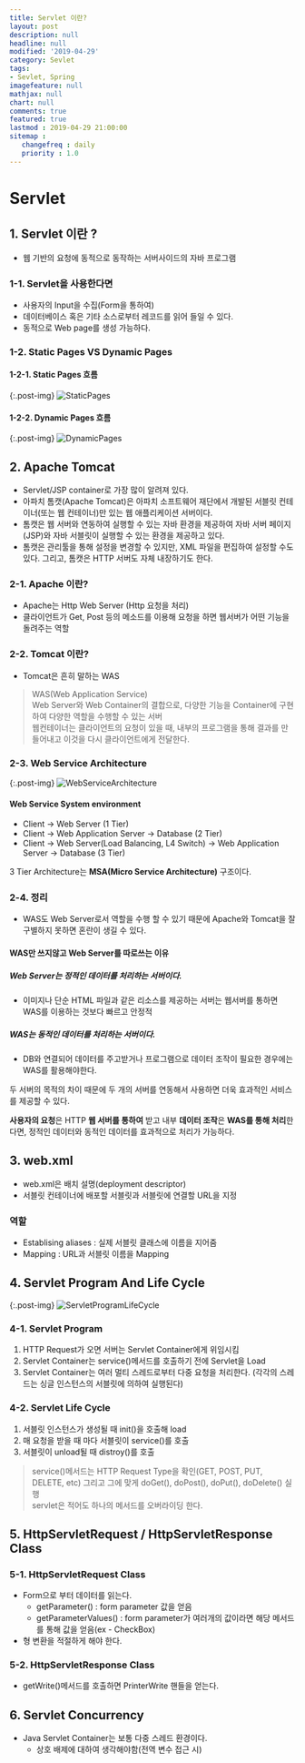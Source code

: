 ```yaml
---
title: Servlet 이란?
layout: post
description: null
headline: null
modified: '2019-04-29'
category: Sevlet
tags:
- Sevlet, Spring
imagefeature: null
mathjax: null
chart: null
comments: true
featured: true
lastmod : 2019-04-29 21:00:00
sitemap :  
   changefreq : daily
   priority : 1.0
---
```


# Servlet  
  
## 1. Servlet 이란 ?  
  
 - 웹 기반의 요청에 동적으로 동작하는 서버사이드의 자바 프로그램

### 1-1. Servlet을 사용한다면
 - 사용자의 Input을 수집(Form을 통하여)
 - 데이터베이스 혹은 기타 소스로부터 레코드를 읽어 들일 수 있다.
 - 동적으로 Web page를 생성 가능하다.  
  

### 1-2. Static Pages VS Dynamic Pages
  
#### 1-2-1. Static Pages 흐름  

{:.post-img}
![StaticPages](/images/post/static_pages.png)  
  
#### 1-2-2. Dynamic Pages 흐름  

{:.post-img}
![DynamicPages](/images/post/dynamic_pages.png)  
  
  
## 2. Apache Tomcat
 - Servlet/JSP container로 가장 많이 알려져 있다.  
 - 아파치 톰캣(Apache Tomcat)은 아파치 소프트웨어 재단에서 개발된 서블릿 컨테이너(또는 웹 컨테이너)만 있는 웹 애플리케이션 서버이다.  
 - 톰캣은 웹 서버와 연동하여 실행할 수 있는 자바 환경을 제공하여 자바 서버 페이지(JSP)와 자바 서블릿이 실행할 수 있는 환경을 제공하고 있다.  
 - 톰캣은 관리툴을 통해 설정을 변경할 수 있지만, XML 파일을 편집하여 설정할 수도 있다. 그리고, 톰캣은 HTTP 서버도 자체 내장하기도 한다.  
  
### 2-1. Apache 이란?
 - Apache는 Http Web Server (Http 요청을 처리)  
 - 클라이언트가 Get, Post 등의 메소드를 이용해 요청을 하면 웹서버가 어떤 기능을 돌려주는 역할  

### 2-2. Tomcat 이란? 
 - Tomcat은 흔히 말하는 WAS  
> WAS(Web Application Service)  
> Web Server와 Web Container의 결합으로, 다양한 기능을 Container에 구현하여 다양한 역할을 수행할 수 있는 서버  
> 웹컨테이너는 클라이언트의 요청이 있을 때, 내부의 프로그램을 통해 결과를 만들어내고 이것을 다시 클라이언트에게 전달한다.  

### 2-3. Web Service Architecture  
  
{:.post-img}
![WebServiceArchitecture](/images/post/web_service_architecture.png)  
  
#### Web Service System environment
 - Client -> Web Server (1 Tier)  
 - Client -> Web Application Server -> Database (2 Tier)  
 - Client -> Web Server(Load Balancing, L4 Switch) -> Web Application Server -> Database (3 Tier)  

3 Tier Architecture는 **MSA(Micro Service Architecture)** 구조이다.  

### 2-4. 정리  
  
 - WAS도 Web Server로서 역할을 수행 할 수 있기 때문에 Apache와 Tomcat을 잘 구별하지 못하면 혼란이 생길 수 있다.  
  
#### WAS만 쓰지않고 Web Server를 따로쓰는 이유  
  
##### **Web Server**는 **정적인 데이터**를 처리하는 서버이다.  
 - 이미지나 단순 HTML 파일과 같은 리소스를 제공하는 서버는 웹서버를 통하면 WAS를 이용하는 것보다 빠르고 안정적  
  
##### **WAS**는 **동적인 데이터**를 처리하는 서버이다.  
 - DB와 연결되어 데이터를 주고받거나 프로그램으로 데이터 조작이 필요한 경우에는 WAS를 활용해야한다.  
  
두 서버의 목적의 차이 때문에 두 개의 서버를 연동해서 사용하면 더욱 효과적인 서비스를 제공할 수 있다.  
  
**사용자의 요청**은 HTTP **웹 서버를 통하여** 받고 내부 **데이터 조작**은 **WAS를 통해 처리**한다면, 정적인 데이터와 동적인 데이터를 효과적으로 처리가 가능하다.  
  

## 3. web.xml  
 - web.xml은 배치 설명(deployment descriptor)  
 - 서블릿 컨테이너에 배포할 서블릿과 서블릿에 연결할 URL을 지정  

### 역할  
 - Establising aliases : 실제 서블릿 클래스에 이름을 지어줌  
 - Mapping : URL과 서블릿 이름을 Mapping  
  

## 4. Servlet Program And Life Cycle  
  
{:.post-img}
![ServletProgramLifeCycle](/images/post/servlet_program_life_cycle.png)  
  
### 4-1. Servlet Program  
 1. HTTP Request가 오면 서버는 Servlet Container에게 위임시킴  
 2. Servlet Container는 service()메서드를 호출하기 전에 Servlet을 Load  
 3. Servlet Container는 여러 멀티 스레드로부터 다중 요청을 처리한다. (각각의 스레드는 싱글 인스턴스의 서블릿에 의하여 실행된다)  
  
### 4-2. Servlet Life Cycle  
 1. 서블릿 인스턴스가 생성될 때 init()을 호출해 load
 2. 매 요청을 받을 때 마다 서블릿이 service()를 호출  
 3. 서블릿이 unload될 때 distroy()를 호출  
  
> service()메서드는 HTTP Request Type을 확인(GET, POST, PUT, DELETE, etc) 그리고 그에 맞게 doGet(), doPost(), doPut(), doDelete() 실행  
> servlet은 적어도 하나의 메서드를 오버라이딩 한다.


## 5. HttpServletRequest / HttpServletResponse Class
  
### 5-1. HttpServletRequest Class  
 - Form으로 부터 데이터를 읽는다.  
   - getParameter() : form parameter 값을 얻음  
   - getParameterValues() : form parameter가 여러개의 값이라면 해당 메서드를 통해 값을 얻음(ex - CheckBox)  
 - 형 변환을 적절하게 해야 한다.  
  
### 5-2. HttpServletResponse Class  
 - getWrite()메서드를 호출하면 PrinterWrite 핸들을 얻는다.  
  
  
## 6. Servlet Concurrency
 - Java Servlet Container는 보통 다중 스레드 환경이다.
   - 상호 배제에 대하여 생각해야함(전역 변수 접근 시)
 